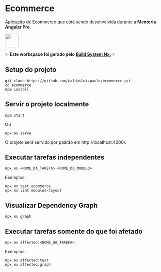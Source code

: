 # Ecommerce

Aplicação de Ecommerce que está sendo desenvolvida durante a **Mentoria Angular Pro**.

<a alt="Nx logo" href="https://nx.dev" target="_blank" rel="noreferrer"><img src="https://raw.githubusercontent.com/nrwl/nx/master/images/nx-logo.png" width="45"></a>

✨ **Este workspace foi gerado pelo [Build System Nx.](https://nx.dev)** ✨

## Setup do projeto

```
git clone https://github.com/caldasluizpaulo/ecommerce.git
cd ecommerce
npm install
```

## Servir o projeto localmente

```
npm start
```

Ou

```
npx nx serve
```

O projeto será servido por padrão em http://localhost:4200/.

## Executar tarefas independentes

```
npx nx <NOME_DA_TAREFA> <NOME_DO_MODULO>
```

Exemplos:

```
npx nx test ecommerce
npx nx lint modules-layout
```

## Visualizar Dependency Graph

```
npx nx graph
```

## Executar tarefas somente do que foi afetado

```
npx nx affected:<NOME_DA_TAREFA>
```

Exemplos:

```
npx nx affected:test
npx nx affected:graph
```
